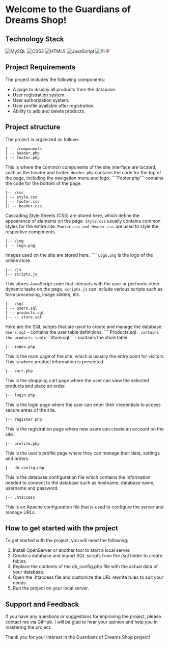 # Welcome to the Guardians of Dreams Shop!

## Technology Stack

![MySQL](https://img.shields.io/badge/MySQL-005C84?style=for-the-badge&logo=mysql&logoColor=white)
![CSS3](https://img.shields.io/badge/CSS3-1572B6?style=for-the-badge&logo=css3&logoColor=white)
![HTML5](https://img.shields.io/badge/HTML5-E34F26?style=for-the-badge&logo=html5&logoColor=white)
![JavaScript](https://img.shields.io/badge/JavaScript-323330?style=for-the-badge&logo=javascript&logoColor=F7DF1E)
![PHP](https://img.shields.io/badge/PHP-777BB4?style=for-the-badge&logo=php&logoColor=white)

## Project Requirements
The project includes the following components:

- A page to display all products from the database.
- User registration system.
- User authorization system.
- User profile available after registration.
- Ability to add and delete products.

## Project structure

The project is organized as follows:
```
| -- /components
| -- header.php
| -- footer.php
```
This is where the common components of the site interface are located, such as the header and footer. 
```Header.php``` contains the code for the top of the page, including the navigation menu and logo. 
````Footer.php``` contains the code for the bottom of the page.

```
|-- /css
| -- style.css
| -- footer.css
|| -- header.css
```
Cascading Style Sheets (CSS) are stored here, which define the appearance of elements on the page. 
```Style.css``` usually contains common styles for the entire site. 
```Footer.css and Header.css``` are used to style the respective components.

```
|-- /img
| -- logo.png
```
Images used on the site are stored here. 
```` ```Logo.png``` is the logo of the online store.

```
|-- /js
|-- scripts.js
```
This stores JavaScript code that interacts with the user or performs other dynamic tasks on the page. 
``Scripts.js`` can include various scripts such as form processing, image sliders, etc.

```
|-- /sql
| -- users.sql
| -- products.sql
|-- -- store.sql
```
Here are the SQL scripts that are used to create and manage the database. 
```Users.sql``` - contains the user table definitions. 
````Products.sql``` - contains the products table
``` ``Store.sql``` - contains the store table.

```
|-- index.php
```
This is the main page of the site, which is usually the entry point for visitors. This is where product information is presented.

```
|-- cart.php
```
This is the shopping cart page where the user can view the selected products and place an order.

```
|-- login.php
```
This is the login page where the user can enter their credentials to access secure areas of the site.

```
|-- register.php
```
This is the registration page where new users can create an account on the site.

```
|-- profile.php
```
This is the user's profile page where they can manage their data, settings and orders.

```
|-- db_config.php
```
This is the database configuration file which contains the information needed to connect to the database such as hostname, database name, username and password.

```
|-- .htaccess
```
This is an Apache configuration file that is used to configure the server and manage URLs.


## How to get started with the project

To get started with the project, you will need the following:

1. Install OpenServer or another tool to start a local server.
1. Create a database and import SQL scripts from the /sql folder to create tables.
2. Replace the contents of the db_config.php file with the actual data of your database.
3. Open the .htaccess file and customize the URL rewrite rules to suit your needs.
4. Run the project on your local server.

## Support and Feedback

If you have any questions or suggestions for improving the project, please contact me via GitHub. I will be glad to hear your opinion and help you in mastering the project.

Thank you for your interest in the Guardians of Dreams Shop project!